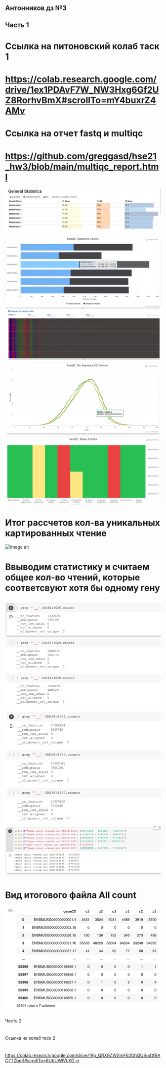 ## Антонников дз №3
## Часть 1
# Ссылка на питоновский колаб таск 1 
# https://colab.research.google.com/drive/1ex1PDAvF7W_NW3Hxg6Gf2UZ8RorhvBmX#scrollTo=mY4buxrZ4AMv
# Cсылка на отчет fastq и multiqc
# https://github.com/greggasd/hse21_hw3/blob/main/multiqc_report.html

![Image alt](https://github.com/greggasd/hse21_hw3/blob/main/puc/mult1.png)
![Image alt](https://github.com/greggasd/hse21_hw3/blob/main/puc/mult2.png)
![Image alt](https://github.com/greggasd/hse21_hw3/blob/main/puc/mult3.png)
![Image alt](https://github.com/greggasd/hse21_hw3/blob/main/puc/mult4.png)
![Image alt](https://github.com/greggasd/hse21_hw3/blob/main/puc/mult5.png)

# Итог рассчетов кол-ва уникальных картированных чтение
![Image alt](https://github.com/greggasd/hse21_hw3/blob/main/puc/Кол-во%чтений.png)
# Ввыводим статистику и считаем общее кол-во чтений, которые соответсвуют хотя бы одному гену

![Image alt](https://github.com/greggasd/hse21_hw3/blob/main/puc/counts%201.png)
![Image alt](https://github.com/greggasd/hse21_hw3/blob/main/puc/counts%202.png)
![Image alt](https://github.com/greggasd/hse21_hw3/blob/main/puc/total%20gen.png)

# Вид итогового файла All count

![Image alt](https://github.com/greggasd/hse21_hw3/blob/main/puc/all%20counts.png)

###
Часть 2
#
Ссылка на колаб таск 2
#
https://colab.research.google.com/drive/1Rp_QRX9ZWXmF62DhQUSu4tfBAC7TZbm1#scrollTo=6UbUWiVLKG-n


